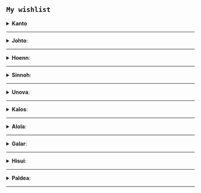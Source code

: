 
 ## `My wishlist`

  <details>
    <summary>
      <strong>Kanto</strong>
    </summary>

 #### Não lendários:
  > Kangaskhan, Staryu, Lapras;

   #### Lendários:

> ;

</details>

---
   <details>
    <summary>
      <strong>Johto</strong>:
    </summary>

 #### Não lendários:
> Delibird, Mantine, Smeargle, Miltank;

 #### Lendários:

> Suicune;

</details>

---

  <details>
    <summary>
      <strong>Hoenn</strong>:
    </summary>

 #### Não lendários:
> Wurmple, Taillow, Nincada, Shedinja, Electrike, Minun, Torkoal, Wynaut;

 #### Lendários:
> Regirock, Regice, Registeel, Latias, Rayquaza;

</details> 

---

  <details>
    <summary>
      <strong>Sinnoh</strong>:
    </summary>

 #### Não lendários:
> Combee, Pachirisu, Mime Jr, Spiritomb, Hippopotas,Carnivine, Finneon, Mantyke, Rotom;

 #### Lendários:
> Uxie, Mesprit, Palkia, Heatran, Regigigas;

</details> 

---

  <details>
    <summary>
      <strong>Unova</strong>:
    </summary>

 #### Não lendários:
> Pansage, Basculin, Sandile, Scraggy, Sigilyph, Tirtouga, Trubbish, Zorua, Gothita, Frillish, Klink, Axew, Cryogonal, Shelmet, Mienfoo, Druddigon, Golett, Pawniard, Bouffalant;

 #### Lendários:
> Cobalion, Terrakion, Virizion, Tornadus, Thundurus, Landorus;

</details> 

---

  <details>
    <summary>
      <strong>Kalos</strong>:
    </summary>
    
 #### Não lendários:
> Scatterbug, Flabebe, Pancham, Clauncher, Helioptile, Tyrunt, Klefki;

 #### Lendários:
> Xerneas, Yveltal, Zygarde, Diancie, Hoopa, Volcanion;

</details> 

---

  <details>
    <summary>
      <strong>Alola</strong>:
    </summary>

 #### Não lendários:
> Oricorio, Cutiefly, Rockruff, Mareanie, Dewpider, Salandit, Oranguru, Passimian, Wimpod, Komala, Turtonator, Jangmo-o;
  
 #### Multi:
> alola&Marowak, Raichu;

 #### Lendários:

> Tapu Lele, Tapu Fini, Tapu Bulu, Nihilego, Pheromosa, Xurkitree, Celesteela, Kartana, Guzzlord, Necrozma, Poipole, Stakataka, Blacephalon;

</details> 

---

  <details>
    <summary>
      <strong>Galar</strong>:
    </summary>

 #### Não lendários:
> Scorbunny, Sobble, Rookidee, Toxtricity, Sinistea, Hatenna, Stonjourner, Morpeko, Dreepy;

 #### Lendários:
> Zacian, Regieleki, Regidrago;

  #### Multi:
> galar&Weezing, Mr. Mime, Yamask, Corsola;

</details>

---

  <details>
    <summary>
      <strong>Hisui</strong>:
    </summary>

 #### Não lendários:
> Braviary, Wyrdeer;

  #### Multi:
> hisui&Samurott, Typhlosion, Decidueye;

 #### Lendários:
> Enamorous;

</details>

---

  <details>
    <summary>
      <strong>Paldea</strong>:
    </summary>

 #### Não lendários:
> Quaxly, Nymble, Pawmi, Smoliv, Tadbulb, Bombirdier, Shroodle, Greavard, Cetoddle, Frigibax, Gimmighoul, Varoom;

  #### Lendários:
> Meltan;


</details>

---